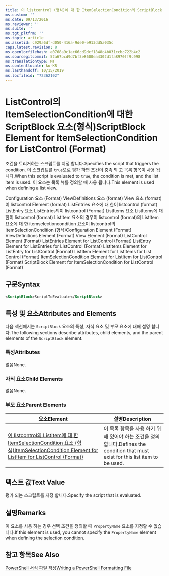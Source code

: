 ```yaml
---
title: 이 listcontrol (형식)에 대 한 ItemSelectionCondition의 ScriptBlock 요소 | Microsoft Docs
ms.custom: ''
ms.date: 09/13/2016
ms.reviewer: ''
ms.suite: ''
ms.tgt_pltfrm: ''
ms.topic: article
ms.assetid: c929a6df-d050-416a-9de0-e913dd5a035c
caps.latest.revision: 8
ms.openlocfilehash: a0768a9c1ac66cd9dcf1848c4b031ccbc722b4c2
ms.sourcegitcommit: 52a67bcd9d7bf3e8600ea4302d1fa8970ff9c998
ms.translationtype: MT
ms.contentlocale: ko-KR
ms.lasthandoff: 10/15/2019
ms.locfileid: "72362102"
---
```

# <a name="scriptblock-element-for-itemselectioncondition-for-listcontrol-format"></a><span data-ttu-id="89da7-102">ListControl의 ItemSelectionCondition에 대한 ScriptBlock 요소(형식)</span><span class="sxs-lookup"><span data-stu-id="89da7-102">ScriptBlock Element for ItemSelectionCondition for ListControl (Format)</span></span>

<span data-ttu-id="89da7-103">조건을 트리거하는 스크립트를 지정 합니다.</span><span class="sxs-lookup"><span data-stu-id="89da7-103">Specifies the script that triggers the condition.</span></span> <span data-ttu-id="89da7-104">이 스크립트를 `true`으로 평가 하면 조건이 충족 되 고 목록 항목이 사용 됩니다.</span><span class="sxs-lookup"><span data-stu-id="89da7-104">When this script is evaluated to `true`, the condition is met, and the list item is used.</span></span> <span data-ttu-id="89da7-105">이 요소는 목록 뷰를 정의할 때 사용 됩니다.</span><span class="sxs-lookup"><span data-stu-id="89da7-105">This element is used when defining a list view.</span></span>

<span data-ttu-id="89da7-106">Configuration 요소 (Format) ViewDefinitions 요소 (format) View 요소 (format)이 listcontrol Element (format) ListEntries 요소에 대 한이 listcontrol (format) ListEntry 요소 ListEntries의이 listcontrol (Format) ListItems 요소 ListItems에 대 한이 listcontrol (format) ListItem 요소의 경우이 listcontrol (format)의 ListItem 요소에 대 한 itemselectioncondition 요소이 listcontrol의 ItemSelectionCondition (형식)</span><span class="sxs-lookup"><span data-stu-id="89da7-106">Configuration Element (Format) ViewDefinitions Element (Format) View Element (Format) ListControl Element (Format) ListEntries Element for ListControl (Format) ListEntry Element for ListEntries for ListControl (Format) ListItems Element for ListEntry for ListControl (Format) ListItem Element for ListItems for List Control (Format) ItemSelectionCondition Element for ListItem for ListControl (Format) ScriptBlock Element for ItemSelectionCondition for ListControl  (Format)</span></span>

## <a name="syntax"></a><span data-ttu-id="89da7-107">구문</span><span class="sxs-lookup"><span data-stu-id="89da7-107">Syntax</span></span>

```xml
<ScriptBlock>ScriptToEvaluate</ScriptBlock>
```

## <a name="attributes-and-elements"></a><span data-ttu-id="89da7-108">특성 및 요소</span><span class="sxs-lookup"><span data-stu-id="89da7-108">Attributes and Elements</span></span>

<span data-ttu-id="89da7-109">다음 섹션에서는 `ScriptBlock` 요소의 특성, 자식 요소 및 부모 요소에 대해 설명 합니다.</span><span class="sxs-lookup"><span data-stu-id="89da7-109">The following sections describe attributes, child elements, and the parent elements of the `ScriptBlock` element.</span></span>

### <a name="attributes"></a><span data-ttu-id="89da7-110">특성</span><span class="sxs-lookup"><span data-stu-id="89da7-110">Attributes</span></span>

<span data-ttu-id="89da7-111">없음</span><span class="sxs-lookup"><span data-stu-id="89da7-111">None.</span></span>

### <a name="child-elements"></a><span data-ttu-id="89da7-112">자식 요소</span><span class="sxs-lookup"><span data-stu-id="89da7-112">Child Elements</span></span>

<span data-ttu-id="89da7-113">없음</span><span class="sxs-lookup"><span data-stu-id="89da7-113">None.</span></span>

### <a name="parent-elements"></a><span data-ttu-id="89da7-114">부모 요소</span><span class="sxs-lookup"><span data-stu-id="89da7-114">Parent Elements</span></span>

|<span data-ttu-id="89da7-115">요소</span><span class="sxs-lookup"><span data-stu-id="89da7-115">Element</span></span>|<span data-ttu-id="89da7-116">설명</span><span class="sxs-lookup"><span data-stu-id="89da7-116">Description</span></span>|
|-------------|-----------------|
|[<span data-ttu-id="89da7-117">이 listcontrol의 ListItem에 대 한 ItemSelectionCondition 요소 (형식)</span><span class="sxs-lookup"><span data-stu-id="89da7-117">ItemSelectionCondition Element for ListItem for ListControl (Format)</span></span>](./itemselectioncondition-element-for-listitem-for-listcontrol-format.md)|<span data-ttu-id="89da7-118">이 목록 항목을 사용 하기 위해 있어야 하는 조건을 정의 합니다.</span><span class="sxs-lookup"><span data-stu-id="89da7-118">Defines the condition that must exist for this list item to be used.</span></span>|

## <a name="text-value"></a><span data-ttu-id="89da7-119">텍스트 값</span><span class="sxs-lookup"><span data-stu-id="89da7-119">Text Value</span></span>

<span data-ttu-id="89da7-120">평가 되는 스크립트를 지정 합니다.</span><span class="sxs-lookup"><span data-stu-id="89da7-120">Specify the script that is evaluated.</span></span>

## <a name="remarks"></a><span data-ttu-id="89da7-121">설명</span><span class="sxs-lookup"><span data-stu-id="89da7-121">Remarks</span></span>

<span data-ttu-id="89da7-122">이 요소를 사용 하는 경우 선택 조건을 정의할 때 `PropertyName` 요소를 지정할 수 없습니다.</span><span class="sxs-lookup"><span data-stu-id="89da7-122">If this element is used, you cannot specify the `PropertyName` element when defining the selection condition.</span></span>

## <a name="see-also"></a><span data-ttu-id="89da7-123">참고 항목</span><span class="sxs-lookup"><span data-stu-id="89da7-123">See Also</span></span>

[<span data-ttu-id="89da7-124">PowerShell 서식 파일 작성</span><span class="sxs-lookup"><span data-stu-id="89da7-124">Writing a PowerShell Formatting File</span></span>](./writing-a-powershell-formatting-file.md)
